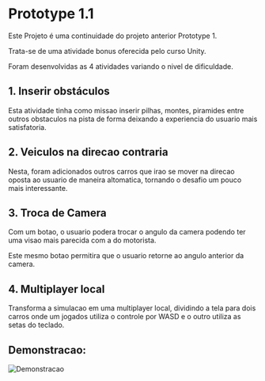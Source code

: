 # Prototype 1.1
Este Projeto é uma continuidade do projeto anterior Prototype 1.

Trata-se de uma atividade bonus oferecida pelo curso Unity.

Foram desenvolvidas as 4 atividades variando o nivel de dificuldade.

## 1. Inserir obstáculos

Esta atividade tinha como missao inserir pilhas, montes, piramides entre outros obstaculos na pista de forma deixando a experiencia do usuario mais satisfatoria.

## 2. Veiculos na direcao contraria

Nesta, foram adicionados outros carros que irao se mover na direcao oposta ao usuario de maneira altomatica, tornando o desafio um pouco mais interessante.

## 3. Troca de Camera

Com um botao, o usuario podera trocar o angulo da camera podendo ter uma visao mais parecida com a do motorista.

Este mesmo botao permitira que o usuario retorne ao angulo anterior da camera.

## 4. Multiplayer local

Transforma a simulacao em uma multiplayer local, dividindo a tela para dois carros onde um jogados utiliza o controle por WASD e o outro utiliza as setas do teclado.

## Demonstracao:

![Demonstracao](/Prototype2/demonstration.gif)

